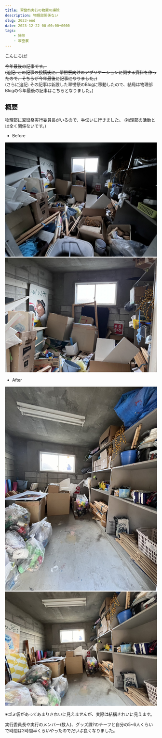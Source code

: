 ```yaml
---
title: 翠巒祭実行の物置の掃除
description: 物理部関係ない
slug: 2023-end
date: 2023-12-22 00:00:00+0000
tags:
    - 掃除
    - 翠巒祭
---
```

こんにちは!

~~今年最後の記事です。~~ <br />
~~(追記: この記事の投稿後に、翠巒祭向けのアプリケーションに関する資料を作ったので、そちらが今年最後に記事になりました。)~~ <br />
(さらに追記: その記事は新設した翠巒祭のBlogに移動したので、結局は物理部Blogの今年最後の記事はこちらとなりました。)

## 概要
物理部に翠巒祭実行委員長がいるので、手伝いに行きました。
(物理部の活動とは全く関係ないです。)

- Before

![Before](before_1.jpg)
![Before](before_2.jpg)

- After

![After](after_1.jpg)
![After](after_2.jpg)

※ゴミ袋があってあまりきれいに見えませんが、実際は結構きれいに見えます。

実行委員長や実行のメンバー(数人)、グッズ課?のチーフと自分の5~6人くらいで時間は2時間半くらいやったのでだいぶ良くなりました。
